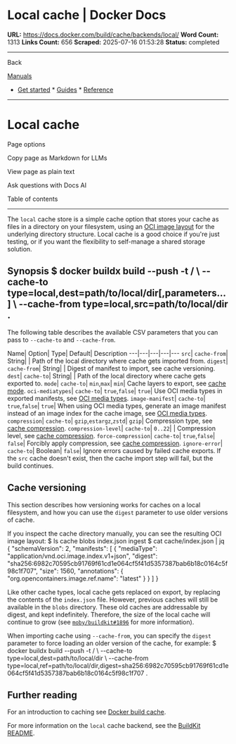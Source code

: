 # Local cache | Docker Docs

**URL:** https://docs.docker.com/build/cache/backends/local/
**Word Count:** 1313
**Links Count:** 656
**Scraped:** 2025-07-16 01:53:28
**Status:** completed

---

Back

[Manuals](https://docs.docker.com/manuals/)

  * [Get started](https://docs.docker.com/get-started/)   * [Guides](https://docs.docker.com/guides/)   * [Reference](https://docs.docker.com/reference/)

* * *

# Local cache

Page options

Copy page as Markdown for LLMs

View page as plain text

Ask questions with Docs AI

Table of contents

* * *

The `local` cache store is a simple cache option that stores your cache as files in a directory on your filesystem, using an [OCI image layout](https://github.com/opencontainers/image-spec/blob/main/image-layout.md) for the underlying directory structure. Local cache is a good choice if you're just testing, or if you want the flexibility to self-manage a shared storage solution.

## Synopsis               $ docker buildx build --push -t <registry>/<image> \       --cache-to type=local,dest=path/to/local/dir[,parameters...] \       --cache-from type=local,src=path/to/local/dir .     

The following table describes the available CSV parameters that you can pass to `--cache-to` and `--cache-from`.

Name| Option| Type| Default| Description   ---|---|---|---|---   `src`| `cache-from`| String| | Path of the local directory where cache gets imported from.   `digest`| `cache-from`| String| | Digest of manifest to import, see cache versioning.   `dest`| `cache-to`| String| | Path of the local directory where cache gets exported to.   `mode`| `cache-to`| `min`,`max`| `min`| Cache layers to export, see [cache mode](https://docs.docker.com/build/cache/backends/#cache-mode).   `oci-mediatypes`| `cache-to`| `true`,`false`| `true`| Use OCI media types in exported manifests, see [OCI media types](https://docs.docker.com/build/cache/backends/#oci-media-types).   `image-manifest`| `cache-to`| `true`,`false`| `true`| When using OCI media types, generate an image manifest instead of an image index for the cache image, see [OCI media types](https://docs.docker.com/build/cache/backends/#oci-media-types).   `compression`| `cache-to`| `gzip`,`estargz`,`zstd`| `gzip`| Compression type, see [cache compression](https://docs.docker.com/build/cache/backends/#cache-compression).   `compression-level`| `cache-to`| `0..22`| | Compression level, see [cache compression](https://docs.docker.com/build/cache/backends/#cache-compression).   `force-compression`| `cache-to`| `true`,`false`| `false`| Forcibly apply compression, see [cache compression](https://docs.docker.com/build/cache/backends/#cache-compression).   `ignore-error`| `cache-to`| Boolean| `false`| Ignore errors caused by failed cache exports.      If the `src` cache doesn't exist, then the cache import step will fail, but the build continues.

## Cache versioning

This section describes how versioning works for caches on a local filesystem, and how you can use the `digest` parameter to use older versions of cache.

If you inspect the cache directory manually, you can see the resulting OCI image layout:               $ ls cache     blobs  index.json  ingest     $ cat cache/index.json | jq     {       "schemaVersion": 2,       "manifests": [         {           "mediaType": "application/vnd.oci.image.index.v1+json",           "digest": "sha256:6982c70595cb91769f61cd1e064cf5f41d5357387bab6b18c0164c5f98c1f707",           "size": 1560,           "annotations": {             "org.opencontainers.image.ref.name": "latest"           }         }       ]     }     

Like other cache types, local cache gets replaced on export, by replacing the contents of the `index.json` file. However, previous caches will still be available in the `blobs` directory. These old caches are addressable by digest, and kept indefinitely. Therefore, the size of the local cache will continue to grow \(see [`moby/buildkit#1896`](https://github.com/moby/buildkit/issues/1896) for more information\).

When importing cache using `--cache-from`, you can specify the `digest` parameter to force loading an older version of the cache, for example:               $ docker buildx build --push -t <registry>/<image> \       --cache-to type=local,dest=path/to/local/dir \       --cache-from type=local,ref=path/to/local/dir,digest=sha256:6982c70595cb91769f61cd1e064cf5f41d5357387bab6b18c0164c5f98c1f707 .     

## Further reading

For an introduction to caching see [Docker build cache](https://docs.docker.com/build/cache/).

For more information on the `local` cache backend, see the [BuildKit README](https://github.com/moby/buildkit#local-directory-1).